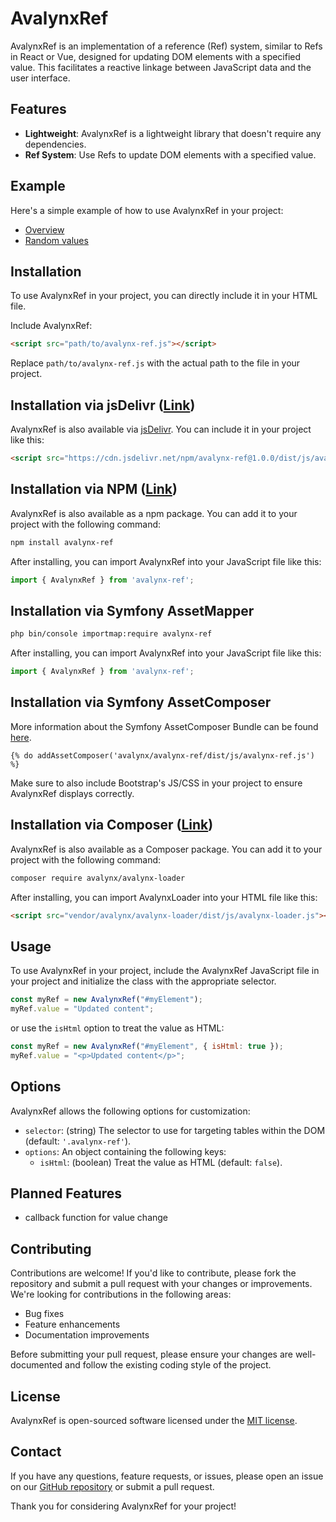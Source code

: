 # AvalynxRef

AvalynxRef is an implementation of a reference (Ref) system, similar to Refs in React or Vue, designed for updating DOM elements with a specified value. This facilitates a reactive linkage between JavaScript data and the user interface.

## Features

- **Lightweight**: AvalynxRef is a lightweight library that doesn't require any dependencies.
- **Ref System**: Use Refs to update DOM elements with a specified value.

## Example

Here's a simple example of how to use AvalynxRef in your project:

* [Overview](https://avalynx-ref.jbs-newmedia.de/examples/index.html)
* [Random values](https://avalynx-ref.jbs-newmedia.de/examples/random-values.html)

## Installation

To use AvalynxRef in your project, you can directly include it in your HTML file.

Include AvalynxRef:

```html
<script src="path/to/avalynx-ref.js"></script>
```

Replace `path/to/avalynx-ref.js` with the actual path to the file in your project.

## Installation via jsDelivr ([Link](https://cdn.jsdelivr.net/npm/avalynx-ref/))

AvalynxRef is also available via [jsDelivr](https://www.jsdelivr.com/). You can include it in your project like this:

```html
<script src="https://cdn.jsdelivr.net/npm/avalynx-ref@1.0.0/dist/js/avalynx-ref.min.js"></script>
```

## Installation via NPM ([Link](https://www.npmjs.com/package/avalynx-ref))

AvalynxRef is also available as a npm package. You can add it to your project with the following command:

```bash
npm install avalynx-ref
```

After installing, you can import AvalynxRef into your JavaScript file like this:

```javascript
import { AvalynxRef } from 'avalynx-ref';
```

## Installation via Symfony AssetMapper

```bash
php bin/console importmap:require avalynx-ref
```

After installing, you can import AvalynxRef into your JavaScript file like this:

```javascript
import { AvalynxRef } from 'avalynx-ref';
```

## Installation via Symfony AssetComposer

More information about the Symfony AssetComposer Bundle can be found [here](https://github.com/jbsnewmedia/asset-composer-bundle).

```twig
{% do addAssetComposer('avalynx/avalynx-ref/dist/js/avalynx-ref.js') %}
```

Make sure to also include Bootstrap's JS/CSS in your project to ensure AvalynxRef displays correctly.

## Installation via Composer ([Link](https://packagist.org/packages/avalynx/avalynx-ref))

AvalynxRef is also available as a Composer package. You can add it to your project with the following command:

```bash
composer require avalynx/avalynx-loader
```

After installing, you can import AvalynxLoader into your HTML file like this:

```html
<script src="vendor/avalynx/avalynx-loader/dist/js/avalynx-loader.js"></script>
``` 

## Usage

To use AvalynxRef in your project, include the AvalynxRef JavaScript file in your project and initialize the class with the appropriate selector.

```javascript
const myRef = new AvalynxRef("#myElement");
myRef.value = "Updated content";
```

or use the `isHtml` option to treat the value as HTML:

```javascript
const myRef = new AvalynxRef("#myElement", { isHtml: true });
myRef.value = "<p>Updated content</p>";
```

## Options

AvalynxRef allows the following options for customization:

- `selector`: (string) The selector to use for targeting tables within the DOM (default: `'.avalynx-ref'`).
- `options`: An object containing the following keys:
  - `isHtml`: (boolean) Treat the value as HTML (default: `false`).

## Planned Features
- callback function for value change
 
## Contributing

Contributions are welcome! If you'd like to contribute, please fork the repository and submit a pull request with your changes or improvements. We're looking for contributions in the following areas:

- Bug fixes
- Feature enhancements
- Documentation improvements

Before submitting your pull request, please ensure your changes are well-documented and follow the existing coding style of the project.

## License

AvalynxRef is open-sourced software licensed under the [MIT license](LICENSE).

## Contact

If you have any questions, feature requests, or issues, please open an issue on our [GitHub repository](https://github.com/avalynx/avalynx-ref/issues) or submit a pull request.

Thank you for considering AvalynxRef for your project!
